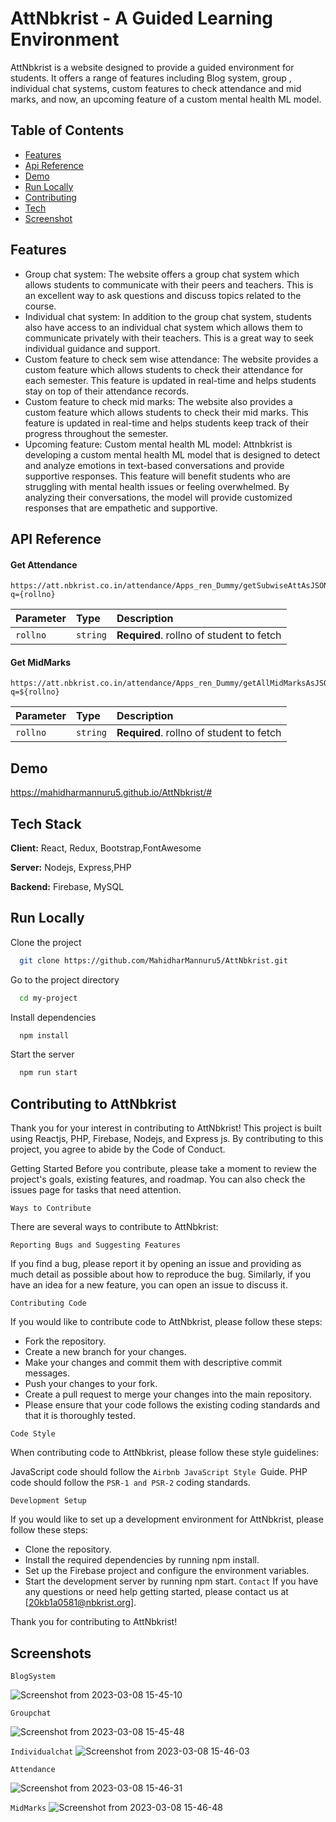 
# AttNbkrist - A Guided Learning Environment

AttNbkrist is a website designed to provide a guided environment for students. It offers a range of features including Blog system, group , individual chat systems, custom features to check attendance and mid marks, and now, an upcoming feature of a custom mental health ML model.


## Table of Contents 

 - [Features](#features)
 - [Api Reference](#apireference)
 - [Demo](#demo)
- [Run Locally](#runlocally)
- [Contributing](#contributing)
- [Tech](#techstack)
- [Screenshot](#screenshots)



## Features   <a id="features"> </a>

- Group chat system: The website offers a group chat system which allows students to communicate with their peers and teachers. This is an excellent way to ask questions and discuss topics related to the course.
- Individual chat system: In addition to the group chat system, students also have access to an individual chat system which allows them to communicate privately with their teachers. This is a great way to seek individual guidance and support.
- Custom feature to check sem wise attendance: The website provides a custom feature which allows students to check their attendance for each semester. This feature is updated in real-time and helps students stay on top of their attendance records.
- Custom feature to check mid marks: The website also provides a custom feature which allows students to check their mid marks. This feature is updated in real-time and helps students keep track of their progress throughout the semester.
- Upcoming feature: Custom mental health ML model: Attnbkrist is developing a custom mental health ML model that is designed to detect and analyze emotions in text-based conversations and provide supportive responses. This feature will benefit students who are struggling with mental health issues or feeling overwhelmed. By analyzing their conversations, the model will provide customized responses that are empathetic and supportive.


## API Reference   <a id="apireference"> </a>

#### Get Attendance

```
https://att.nbkrist.co.in/attendance/Apps_ren_Dummy/getSubwiseAttAsJSONGivenRollNo.php?q={rollno}
```

| Parameter | Type     | Description                |
| :-------- | :------- | :------------------------- |
| `rollno` | `string` | **Required**. rollno of student to fetch|

#### Get MidMarks

```
https://att.nbkrist.co.in/attendance/Apps_ren_Dummy/getAllMidMarksAsJSONGivenRollNo.php?q=${rollno}
```

| Parameter | Type     | Description                       |
| :-------- | :------- | :-------------------------------- |
| `rollno`      | `string` | **Required**. rollno of student to fetch |



## Demo   <a id="demo"> </a>

https://mahidharmannuru5.github.io/AttNbkrist/#


## Tech Stack   <a id="techstack"> </a>

**Client:** React, Redux, Bootstrap,FontAwesome

**Server:** Nodejs, Express,PHP

**Backend:** Firebase, MySQL 


## Run Locally    <a id="runlocally"> </a>

Clone the project

```bash
  git clone https://github.com/MahidharMannuru5/AttNbkrist.git
```

Go to the project directory

```bash
  cd my-project
```

Install dependencies

```bash
  npm install
```
Start the server

```bash
  npm run start
```




## Contributing to AttNbkrist    <a id="contributing"> </a>
Thank you for your interest in contributing to AttNbkrist! This project is built using Reactjs, PHP, Firebase, Nodejs, and Express js. By contributing to this project, you agree to abide by the Code of Conduct.

Getting Started
Before you contribute, please take a moment to review the project's goals, existing features, and roadmap. You can also check the issues page for tasks that need attention.

`Ways to Contribute`

There are several ways to contribute to AttNbkrist:

`Reporting Bugs and Suggesting Features`

If you find a bug, please report it by opening an issue and providing as much detail as possible about how to reproduce the bug. Similarly, if you have an idea for a new feature, you can open an issue to discuss it.

`Contributing Code`

If you would like to contribute code to AttNbkrist, please follow these steps:

- Fork the repository.
- Create a new branch for your changes.
- Make your changes and commit them with descriptive commit messages.
- Push your changes to your fork.
- Create a pull request to merge your changes into the main repository.
- Please ensure that your code follows the existing coding standards and that it is thoroughly tested.

`Code Style`

When contributing code to AttNbkrist, please follow these style guidelines:

JavaScript code should follow the `Airbnb JavaScript Style `Guide.
PHP code should follow the `PSR-1 and PSR-2` coding standards.

`Development Setup`

If you would like to set up a development environment for AttNbkrist, please follow these steps:

- Clone the repository.
- Install the required dependencies by running npm install.
- Set up the Firebase project and configure the environment variables.
- Start the development server by running npm start.
`Contact`
If you have any questions or need help getting started, please contact us at [20kb1a0581@nbkrist.org].

Thank you for contributing to AttNbkrist!







## Screenshots
   <a id="screenshots"> </a>

`BlogSystem`

![Screenshot from 2023-03-08 15-45-10](https://user-images.githubusercontent.com/81514511/223692026-92ffe165-ae8f-419a-9a5e-7cfb4a318f71.png)


`Groupchat`

![Screenshot from 2023-03-08 15-45-48](https://user-images.githubusercontent.com/81514511/223692067-fa1efae7-2423-431d-a88d-8d5222020c45.png)


`Individualchat`
![Screenshot from 2023-03-08 15-46-03](https://user-images.githubusercontent.com/81514511/223692119-3de53da0-b067-469d-9d46-68a1d44c26ff.png)



`Attendance`

![Screenshot from 2023-03-08 15-46-31](https://user-images.githubusercontent.com/81514511/223692128-00a4498d-5a91-43ad-80d2-b13d31c6f869.png)


                                           


`MidMarks`
![Screenshot from 2023-03-08 15-46-48](https://user-images.githubusercontent.com/81514511/223692155-6d97ac4e-70df-406e-a52e-dab2e276b705.png)


